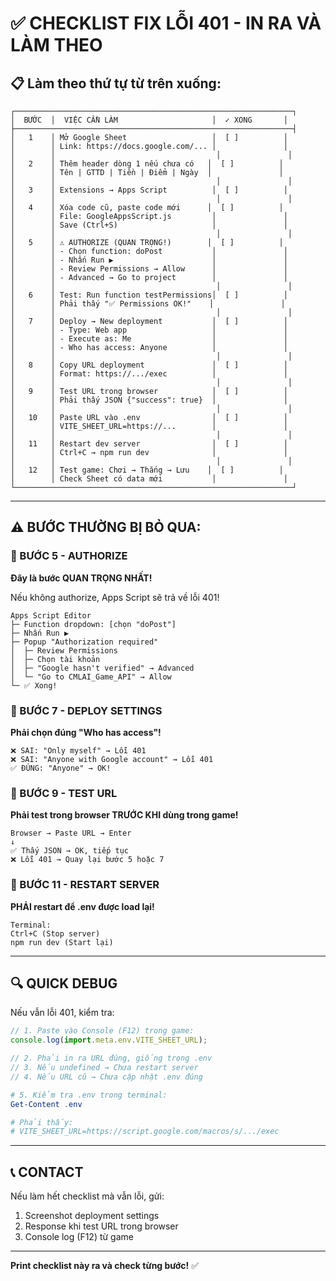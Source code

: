# ✅ CHECKLIST FIX LỖI 401 - IN RA VÀ LÀM THEO

## 📋 Làm theo thứ tự từ trên xuống:

```
┌──────────────────────────────────────────────────────────────┐
│  BƯỚC  │  VIỆC CẦN LÀM                     │  ✓ XONG       │
├──────────────────────────────────────────────────────────────┤
│   1    │ Mở Google Sheet                   │  [ ]          │
│        │ Link: https://docs.google.com/... │               │
│        │                                    │               │
│   2    │ Thêm header dòng 1 nếu chưa có   │  [ ]          │
│        │ Tên | GTTD | Tiền | Điểm | Ngày  │               │
│        │                                    │               │
│   3    │ Extensions → Apps Script          │  [ ]          │
│        │                                    │               │
│   4    │ Xóa code cũ, paste code mới      │  [ ]          │
│        │ File: GoogleAppsScript.js         │               │
│        │ Save (Ctrl+S)                     │               │
│        │                                    │               │
│   5    │ ⚠️ AUTHORIZE (QUAN TRỌNG!)        │  [ ]          │
│        │ - Chọn function: doPost           │               │
│        │ - Nhấn Run ▶️                      │               │
│        │ - Review Permissions → Allow      │               │
│        │ - Advanced → Go to project        │               │
│        │                                    │               │
│   6    │ Test: Run function testPermissions│  [ ]          │
│        │ Phải thấy "✅ Permissions OK!"    │               │
│        │                                    │               │
│   7    │ Deploy → New deployment           │  [ ]          │
│        │ - Type: Web app                   │               │
│        │ - Execute as: Me                  │               │
│        │ - Who has access: Anyone          │               │
│        │                                    │               │
│   8    │ Copy URL deployment               │  [ ]          │
│        │ Format: https://.../exec          │               │
│        │                                    │               │
│   9    │ Test URL trong browser            │  [ ]          │
│        │ Phải thấy JSON {"success": true}  │               │
│        │                                    │               │
│   10   │ Paste URL vào .env                │  [ ]          │
│        │ VITE_SHEET_URL=https://...        │               │
│        │                                    │               │
│   11   │ Restart dev server                │  [ ]          │
│        │ Ctrl+C → npm run dev              │               │
│        │                                    │               │
│   12   │ Test game: Chơi → Thắng → Lưu    │  [ ]          │
│        │ Check Sheet có data mới           │               │
└──────────────────────────────────────────────────────────────┘
```

---

## ⚠️ BƯỚC THƯỜNG BỊ BỎ QUA:

### 🔴 BƯỚC 5 - AUTHORIZE
**Đây là bước QUAN TRỌNG NHẤT!**

Nếu không authorize, Apps Script sẽ trả về lỗi 401!

```
Apps Script Editor
├─ Function dropdown: [chọn "doPost"]
├─ Nhấn Run ▶️
├─ Popup "Authorization required"
│  ├─ Review Permissions
│  ├─ Chọn tài khoản
│  ├─ "Google hasn't verified" → Advanced
│  └─ "Go to CMLAI_Game_API" → Allow
└─ ✅ Xong!
```

### 🔴 BƯỚC 7 - DEPLOY SETTINGS
**Phải chọn đúng "Who has access"!**

```
❌ SAI: "Only myself" → Lỗi 401
❌ SAI: "Anyone with Google account" → Lỗi 401
✅ ĐÚNG: "Anyone" → OK!
```

### 🔴 BƯỚC 9 - TEST URL
**Phải test trong browser TRƯỚC KHI dùng trong game!**

```
Browser → Paste URL → Enter
↓
✅ Thấy JSON → OK, tiếp tục
❌ Lỗi 401 → Quay lại bước 5 hoặc 7
```

### 🔴 BƯỚC 11 - RESTART SERVER
**PHẢI restart để .env được load lại!**

```
Terminal:
Ctrl+C (Stop server)
npm run dev (Start lại)
```

---

## 🔍 QUICK DEBUG

Nếu vẫn lỗi 401, kiểm tra:

```javascript
// 1. Paste vào Console (F12) trong game:
console.log(import.meta.env.VITE_SHEET_URL);

// 2. Phải in ra URL đúng, giống trong .env
// 3. Nếu undefined → Chưa restart server
// 4. Nếu URL cũ → Chưa cập nhật .env đúng
```

```powershell
# 5. Kiểm tra .env trong terminal:
Get-Content .env

# Phải thấy:
# VITE_SHEET_URL=https://script.google.com/macros/s/.../exec
```

---

## 📞 CONTACT

Nếu làm hết checklist mà vẫn lỗi, gửi:
1. Screenshot deployment settings
2. Response khi test URL trong browser
3. Console log (F12) từ game

---

**Print checklist này ra và check từng bước!** ✅
